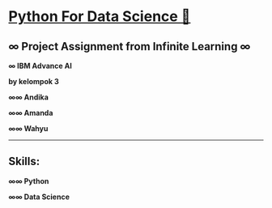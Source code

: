 # [Python For Data Science 🤖](https://cognitiveclass.ai/courses/python-for-data-science)

## ∞ Project Assignment from Infinite Learning ∞
<p><strong>∞ IBM Advance AI</strong></p>


<p><strong>by kelompok 3</strong></p>
<p><strong>∞∞ Andika</strong></p>
<p><strong>∞∞ Amanda</strong></p>
<p><strong>∞∞ Wahyu</strong></p>

---

## Skills:
<p><strong>∞∞ Python</strong></p
<p><strong>∞∞ Data Science </strong></p


---
